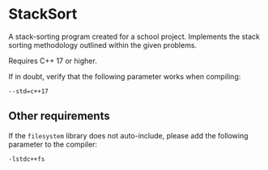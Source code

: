 # StackSort

A stack-sorting program created for a school project. Implements the stack sorting methodology outlined within the given problems.

Requires C++ 17 or higher.

If in doubt, verify that the following parameter works when compiling:

`--std=c++17`

## Other requirements

If the `filesystem` library does not auto-include, please add the following parameter to the compiler:

 `-lstdc++fs`

